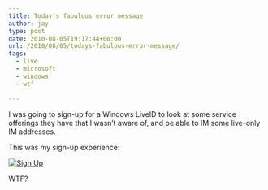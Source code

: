 ```yaml
---
title: Today’s fabulous error message
author: jay
type: post
date: 2010-08-05T19:17:44+00:00
url: /2010/08/05/todays-fabulous-error-message/
tags:
  - live
  - microsoft
  - windows
  - wtf

---
```

I was going to sign-up for a Windows LiveID to look at some service offerings they have that I wasn’t aware of, and be able to IM some live-only IM addresses.

This was my sign-up experience:

[![][1]][2]

WTF?

 [1]: https://files.rambleon.org/images/2010/08/Sign-Up-300x111.png (Sign Up)
 [2]: https://files.rambleon.org/images/2010/08/Sign-Up.png